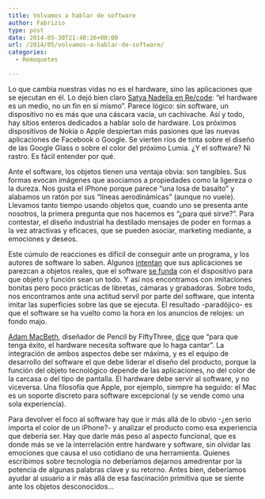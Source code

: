 ```yaml
---
title: Volvamos a hablar de software
author: Fabrizio
type: post
date: 2014-05-30T21:40:26+00:00
url: /2014/05/volvamos-a-hablar-de-software/
categories:
  - Remoquetes

---
```

Lo que cambia nuestras vidas no es el hardware, sino las aplicaciones que se ejecutan en él. Lo dejó bien claro [Satya Nadella en Re/code][1]: “el hardware es un medio, no un fin en sí mismo”. Parece lógico: sin software, un dispositivo no es más que una cáscara vacía, un cachivache. Así y todo, hay sitios enteros dedicados a hablar solo de hardware. Los próximos dispositivos de Nokia o Apple despiertan más pasiones que las nuevas aplicaciones de Facebook o Google. Se vierten ríos de tinta sobre el diseño de las Google Glass o sobre el color del próximo Lumia. ¿Y el software? Ni rastro. Es fácil entender por qué.

Ante el software, los objetos tienen una ventaja obvia: son tangibles. Sus formas evocan imágenes que asociamos a propiedades como la ligereza o la dureza. Nos gusta el iPhone porque parece “una losa de basalto” y alabamos un ratón por sus “líneas aerodinámicas” (aunque no vuele). Llevamos tanto tiempo usando objetos que, cuando uno se presenta ante nosotros, la primera pregunta que nos hacemos es “¿para qué sirve?”. Para contestar, el diseño industrial ha destilado mensajes de poder en formas a la vez atractivas y eficaces, que se pueden asociar, marketing mediante, a emociones y deseos.

Este cúmulo de reacciones es difícil de conseguir ante un programa, y los autores de software lo saben. Algunos [intentan][2] que sus aplicaciones se parezcan a objetos reales, que el software [se funda][3] con el dispositivo para que objeto y función sean un todo. Y así nos encontramos con imitaciones bonitas pero poco prácticas de libretas, cámaras y grabadoras. Sobre todo, nos encontramos ante una actitud servil por parte del software, que intenta imitar las superficies sobre las que se ejecuta. El resultado -paradójico- es que el software se ha vuelto como la hora en los anuncios de relojes: un fondo majo.

[Adam MacBeth][4], diseñador de Pencil by FiftyThree, [dice][5] que &#8220;para que tenga éxito, el hardware necesita software que lo haga cantar&#8221;. La integración de ambos aspectos debe ser máxima, y es el equipo de desarrollo del software el que debe liderar el diseño del producto, porque la función del objeto tecnológico depende de las aplicaciones, no del color de la carcasa o del tipo de pantalla. El hardware debe servir al software, y no viceversa. Una filosofía que Apple, por ejemplo, siempre ha seguido: el Mac es un soporte discreto para software excepcional (y se vende como una sola experiencia).

Para devolver el foco al software hay que ir más allá de lo obvio -¿en serio importa el color de un iPhone?- y analizar el producto como esa experiencia que debería ser. Hay que darle más peso al aspecto funcional, que es donde más se ve la interrelación entre hardware y software, sin olvidar las emociones que causa el uso cotidiano de una herramienta. Quienes escribimos sobre tecnología no deberíamos dejarnos amedrentar por la potencia de algunas palabras clave y su retorno. Antes bien, deberíamos ayudar al usuario a ir más allá de esa fascinación primitiva que se siente ante los objetos desconocidos&#8230;

 [1]: http://venturebeat.com/2014/05/27/in-nadellas-post-post-pc-era-apps-trump-devices-and-information-finds-you/
 [2]: http://www.scientificamerican.com/article/apple-shouldnt-make-software-look-like-real-objects/
 [3]: http://remoquete.com/2013/09/skeuomorph/
 [4]: https://twitter.com/adamac
 [5]: http://firstround.com/article/hardware-adam-macbeth